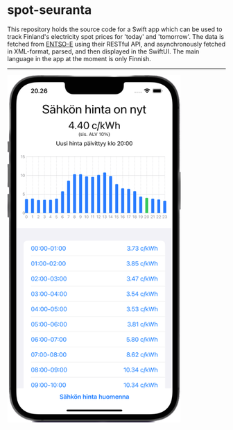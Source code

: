 # spot-seuranta

This repository holds the source code for a Swift app which can be used to track Finland's electricity spot prices for 'today' and 'tomorrow'. The data is 
fetched from [ENTSO-E](https://transparency.entsoe.eu/) using their RESTful API, and asynchronously fetched in XML-format, parsed, and then displayed in 
the SwiftUI. The main language in the app at the moment is only Finnish.

<hr>

<img src="spot-seuranta-mockup.png" width=400 height=800>
